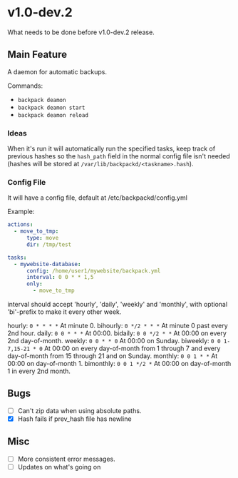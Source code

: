 # v1.0-dev.2

What needs to be done before v1.0-dev.2 release.

## Main Feature

A daemon for automatic backups.

Commands:
  - `backpack deamon`
  - `backpack deamon start`
  - `backpack deamon reload`

### Ideas

When it's run it will automatically run the specified tasks, keep track of previous hashes so
the `hash_path` field in the normal config file isn't needed 
(hashes will be stored at `/var/lib/backpackd/<taskname>.hash`).

### Config File

It will have a config file, default at /etc/backpackd/config.yml

Example:
```yml
actions:
  - move_to_tmp:
      type: move
      dir: /tmp/test

tasks:
  - mywebsite-database: 
      config: /home/user1/mywebsite/backpack.yml
      interval: 0 0 * * 1,5
      only:
        - move_to_tmp
```

interval should accept 'hourly', 'daily', 'weekly' and 'monthly', with optional 'bi'-prefix to make it every other week.

hourly: `0 * * * *` At minute 0.
bihourly: `0 */2 * * *` At minute 0 past every 2nd hour.
daily: `0 0 * * *` At 00:00.
bidaily: `0 0 */2 * *` At 00:00 on every 2nd day-of-month.
weekly: `0 0 * * 0` At 00:00 on Sunday.
biweekly: `0 0 1-7,15-21 * 0` At 00:00 on every day-of-month from 1 through 7 and every day-of-month from 15 through 21 and on Sunday.
monthly: `0 0 1 * *` At 00:00 on day-of-month 1.
bimonthly: `0 0 1 */2 *` At 00:00 on day-of-month 1 in every 2nd month.

## Bugs

- [ ] Can't zip data when using absolute paths.
- [x] Hash fails if prev_hash file has newline

## Misc

- [ ] More consistent error messages.
- [ ] Updates on what's going on
